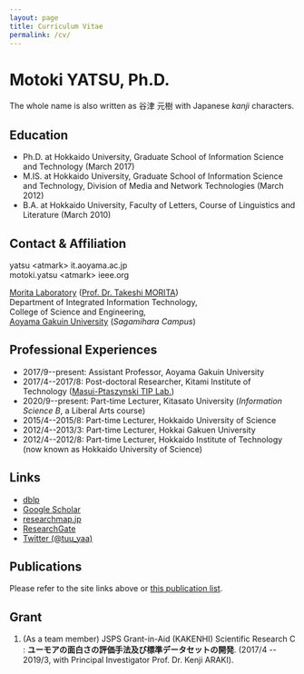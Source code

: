 ```yaml
---
layout: page
title: Curriculum Vitae
permalink: /cv/
---
```


Motoki YATSU, Ph.D.
====
The whole name is also written as 谷津 元樹 with Japanese <i>kanji</i> characters.

## Education

* Ph.D. at Hokkaido University, Graduate School of Information Science and Technology (March 2017)
* M.IS. at Hokkaido University, Graduate School of Information Science and Technology, Division of Media and Network Technologies (March 2012)
* B.A. at Hokkaido University, Faculty of Letters, Course of Linguistics and Literature (March 2010)

## Contact & Affiliation

yatsu <!-- nnospam -->&lt;atmark&gt; it.aoyama.ac.jp<br>
motoki.yatsu &lt;atmark&gt;<!-- nnospam --> ieee.org

[Morita Laboratory](https://ke.it.aoyama.ac.jp/) ([Prof. Dr. Takeshi MORITA](https://takeshi-morita.jp/index.html))<br>
Department of Integrated Information Technology,<br>
College of Science and Engineering,<br>
[Aoyama Gakuin University](https://www.aoyama.ac.jp/) (<i>Sagamihara Campus</i>)

## Professional Experiences

* 2017/9--present: Assistant Professor, Aoyama Gakuin University
* 2017/4--2017/8: Post-doctoral Researcher, Kitami Institute of Technology ([Masui-Ptaszynski TIP Lab.](http://orion.cs.kitami-it.ac.jp/tipwiki/tip_home_E))
* 2020/9--present: Part-time Lecturer, Kitasato University (<i>Information Science B</i>, a Liberal Arts course)
* 2015/4--2015/8: Part-time Lecturer, Hokkaido University of Science
* 2012/4--2013/3: Part-time Lecturer, Hokkai Gakuen University
* 2012/4--2012/8: Part-time Lecturer, Hokkaido Institute of Technology (now known as Hokkaido University of Science)

## Links

* [dblp](https://dblp.org/pid/219/5289.html)
* [Google Scholar](https://scholar.google.co.jp/citations?user=r9O4KwgAAAAJ&hl=ja)
* [researchmap.jp](https://researchmap.jp/m-yatsu/)
* [ResearchGate](https://www.researchgate.net/profile/M._Yatsu)
* [Twitter (@tuu\_yaa)](https://twitter.com/tuu_yaa)

## Publications

Please refer to the site links above or [this publication list](/publications).

## Grant

1. (As a team member) JSPS Grant-in-Aid (KAKENHI) Scientific Research C : **ユーモアの面白さの評価手法及び標準データセットの開発**. (2017/4 -- 2019/3, with Principal Investigator Prof. Dr. Kenji ARAKI).

